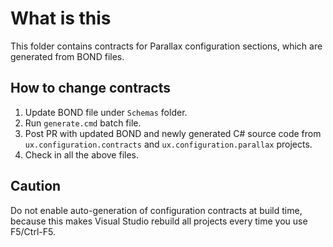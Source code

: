 # What is this

This folder contains contracts for Parallax configuration sections, which are generated from BOND files.

## How to change contracts

1. Update BOND file under `Schemas` folder.
1. Run `generate.cmd` batch file.
1. Post PR with updated BOND and newly generated C# source code from `ux.configuration.contracts` and 
`ux.configuration.parallax` projects.
1. Check in all the above files.

## Caution

Do not enable auto-generation of configuration contracts at build time, because this makes Visual Studio rebuild all projects 
every time you use F5/Ctrl-F5.
